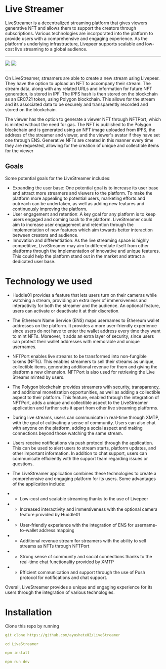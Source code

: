 # Live Streamer
LiveStreamer is a decentralized streaming platform that gives viewers generative NFT and allows them to support the creators through subscriptions. Various technologies are incorporated into the platform to provide users with a comprehensive and engaging experience. As the platform's underlying infrastructure, Livepeer supports scalable and low-cost live streaming to a global audience.


<hr/>

[![](https://i.ibb.co/7kYR0v5/Screenshot-33-4.png)](https://drive.google.com/file/d/1wZm1RPq9dYeWT5QZniQEjFxXLubuenkn/view?usp=sharing )
[![](https://i.ibb.co/0t4bgFn/FVB.png)](https://docs.google.com/presentation/d/1N2zJrQbRtcU5fjORpFprkB0AUkldNkTboZIUJXnt6_Y/edit?usp=sharing)

<hr/>

On LiveStreamer, streamers are able to create a new stream using Livepeer. They have the option to upload an NFT to accompany their stream. The stream data, along with any related URLs and information for future NFT generation, is stored in IPF. The IPFS hash is then stored on the blockchain as an ERC721 token, using Polygon blockchain. This allows for the stream and its associated data to be securely and transparently recorded and stored on the blockchain.

The viewer has the option to generate a viewer NFT through NFTPort, which is minted without the need for gas. The NFT is published to the Polygon blockchain and is generated using an NFT image uploaded from IPFS, the address of the streamer and viewer, and the viewer's avatar if they have set one through ENS. Generative NFTs are created in this manner every time they are requested, allowing for the creation of unique and collectible items for the viewer 

## Goals
Some potential goals for the LiveStreamer includes:
- Expanding the user base: One potential goal is to increase its user base and attract more streamers and viewers to the platform. To make the platform more appealing to potential users, marketing efforts and outreach can be undertaken, as well as adding new features and continuously improving the platform.
- User engagement and retention: A key goal for any platform is to keep users engaged and coming back to the platform. LiveStreamer could aim to increase user engagement and retention through the implementation of new features which aim towards better interaction between creators and audience.
- Innovation and differentiation: As the live streaming space is highly competitive, LiveStreamer may aim to differentiate itself from other platforms through the implementation of innovative and unique features. This could help the platform stand out in the market and attract a dedicated user base.

# Technology we used

- Huddle01 provides a feature that lets users turn on their cameras while watching a stream, providing an extra layer of immersiveness and interactivity for both the streamer and the audience. An optional feature, users can activate or deactivate it at their discretion.

- The Ethereum Name Service (ENS) maps usernames to Ethereum wallet addresses on the platform. It provides a more user-friendly experience since users do not have to enter the wallet address every time they want to mint NFTs. Moreover, it adds an extra layer of security, since users can protect their wallet addresses with memorable and unique usernames.

- NFTPort enables live streams to be transformed into non-fungible tokens (NFTs). This enables streamers to sell their streams as unique, collectible items, generating additional revenue for them and giving the platform a new dimension. NFTPort is also used for retrieving the Live Streams minted by users.

- The Polygon blockchain provides streamers with security, transparency, and additional monetization opportunities, as well as adding a collectible aspect to their platform. This feature, enabled through the integration of NFTPort, adds a unique and collectible aspect to the LiveStreamer application and further sets it apart from other live streaming platforms.

- During live streams, users can communicate in real-time through XMTP, with the goal of cultivating a sense of community. Users can also chat with anyone on the platform, adding a social aspect and making connections beyond those watching the same stream.

- Users receive notifications via push protocol through the application. This can be used to alert users to stream starts, platform updates, and other important information. In addition to chat support, users can communicate efficiently with the support team regarding issues or questions.

- The LiveStreamer application combines these technologies to create a comprehensive and engaging platform for its users. Some advantages of the application include:

- - Low-cost and scalable streaming thanks to the use of Livepeer
- - Increased interactivity and immersiveness with the optional camera feature provided by Huddle01
- - User-friendly experience with the integration of ENS for username-to-wallet address mapping
- - Additional revenue stream for streamers with the ability to sell streams as NFTs through NFTPort
- - Strong sense of community and social connections thanks to the real-time chat functionality provided by XMTP
- - Efficient communication and support through the use of Push protocol for notifications and chat support.

Overall, LiveStreamer provides a unique and engaging experience for its users through the integration of various technologies.



# Installation

Clone this repo by running 
```yaml
git clone https://github.com/ayushete02/LiveStreamer
```
```yaml
cd LiveStreamer
```
```yaml
npm install
```
```yaml
npm run dev
```
